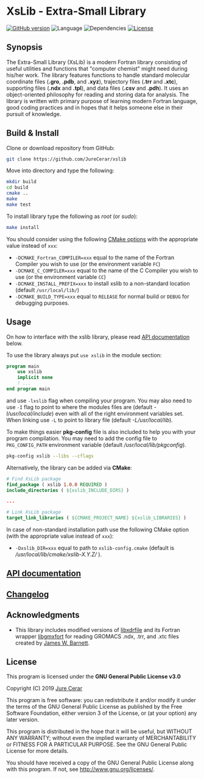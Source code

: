 # XsLib - Extra-Small Library

[![GitHub version](https://img.shields.io/github/release/JureCerar/xslib.svg?label=Version&color=blue)](https://github.com/JureCerar/xslib/releases)
![Language](https://img.shields.io/badge/Language-Fortran,_C-brightgreen.svg)
![Dependencies](https://img.shields.io/badge/Dependencies-None-brightgreen.svg)
[![License](https://img.shields.io/badge/License-GNU_GPL_v3.0-red.svg)](https://www.gnu.org/licenses/gpl-3.0.html)
<!-- [![Generic badge](https://img.shields.io/badge/<SUBJECT>-<STATUS>-<COLOR>.svg)](https://shields.io/) -->

## Synopsis
The Extra-Small Library (XsLib) is a modern Fortran library consisting of useful utilities and functions that "computer chemist" might need during his/her work. The library features functions to handle standard molecular coordinate files (**.gro**, **.pdb**, and **.xyz**), trajectory files (**.trr** and **.xtc**), supporting files (**.ndx** and **.tpl**), and data files (**.csv** and **.pdh**). It uses an object-oriented philosophy for reading and storing data for analysis. The library is written with primary purpose of learning modern Fortran language, good coding practices and in hopes that it helps someone else in their pursuit of knowledge.

## Build & Install
Clone or download repository from GitHub:
```bash
git clone https://github.com/JureCerar/xslib
```
Move into directory and type the following:
```bash
mkdir build
cd build
cmake ..
make
make test
```
To install library type the following as *root* (or *sudo*):
```bash
make install
```
You should consider using the following [CMake options](https://cmake.org/cmake/help/v3.6/manual/cmake.1.html) with the appropriate value instead of `xxx`:
- `-DCMAKE_Fortran_COMPILER=xxx` equal to the name of the Fortran Compiler you wish to use (or the environment variable `FC`)
- `-DCMAKE_C_COMPILER=xxx` equal to the name of the C Compiler you wish to use (or the environment variable `CC`)
- `-DCMAKE_INSTALL_PREFIX=xxx` to install xslib to a non-standard location (default `/usr/local/lib/`)  
- `-DCMAKE_BUILD_TYPE=xxx` equal to `RELEASE` for normal build or `DEBUG` for debugging purposes.

## Usage
On how to interface with the xslib library, please read [API documentation](doc/API.md) below.  

To use the library always put `use xslib` in the module section:
```fortran
program main
	use xslib
	implicit none
	! ...
end program main
```

and use `-lxslib` flag when compiling your program. You may also need to use `-I` flag to point to where the modules files are (default *-I/usr/local/include*) even with all of the right environment variables set. When linking use `-L` to point to library file (default *-L/usr/local/lib*).

To make things easier **pkg-config** file is also included to help you with your program compilation. You may need to add the config file to `PKG_CONFIG_PATH` environment variable (default */usr/local/lib/pkgconfig*).

```bash
pkg-config xslib --libs --cflags
```

Alternatively, the library can be added via **CMake**:
```cmake
# Find XsLib package
find_package ( xslib 1.0.0 REQUIRED )
include_directories ( ${xslib_INCLUDE_DIRS} )

...

# Link XsLib package
target_link_libraries ( ${CMAKE_PROJECT_NAME} ${xslib_LIBRARIES} )
```

In case of non-standard installation path use the following CMake option (with the appropriate value instead of `xxx`):
- `-Dxslib_DIR=xxx` equal to path to `xslib-config.cmake` (default is */usr/local/lib/cmake/xslib-X.Y.Z/* ).

## [API documentation](doc/API.md)

## [Changelog](CHANGELOG.md)

## Acknowledgments
- This library includes modified versions of [libxdrfile](https://github.com/wesbarnett/libxdrfile) and its Fortran wrapper [libgmxfort](https://github.com/wesbarnett/libgmxfort) for reading GROMACS .ndx, .trr, and .xtc files created by [James W. Barnett](https://github.com/wesbarnett).

<!-- Basically, he is my hero. -->

## License
This program is licensed under the **GNU General Public License v3.0**

Copyright (C) 2019 [Jure Cerar](https://github.com/JureCerar)

This program is free software: you can redistribute it and/or modify it under the terms of the GNU General Public License as published by the Free Software Foundation, either version 3 of the License, or (at your option) any later version.

This program is distributed in the hope that it will be useful, but WITHOUT ANY WARRANTY; without even the implied warranty of MERCHANTABILITY or FITNESS FOR A PARTICULAR PURPOSE. See the GNU General Public License for more details.

You should have received a copy of the GNU General Public License along with this program. If not, see http://www.gnu.org/licenses/.
